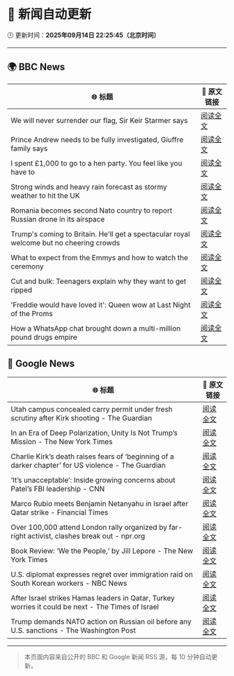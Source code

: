 # 🧠 新闻自动更新

🕒 更新时间：**2025年09月14日 22:25:45（北京时间）**

---

## 🌍 BBC News

| 🌐 标题 | 🔗 原文链接 |
|--------|-------------|
| We will never surrender our flag, Sir Keir Starmer says | [阅读全文](https://www.bbc.com/news/articles/c3vz91x5ynzo?at_medium=RSS&at_campaign=rss) |
| Prince Andrew needs to be fully investigated, Giuffre family says | [阅读全文](https://www.bbc.com/news/articles/cx2nynd3deno?at_medium=RSS&at_campaign=rss) |
| I spent £1,000 to go to a hen party. You feel like you have to | [阅读全文](https://www.bbc.com/news/articles/c930pyzygqxo?at_medium=RSS&at_campaign=rss) |
| Strong winds and heavy rain forecast as stormy weather to hit the UK | [阅读全文](https://www.bbc.com/weather/articles/c5ykrp2436eo?at_medium=RSS&at_campaign=rss) |
| Romania becomes second Nato country to report Russian drone in its airspace | [阅读全文](https://www.bbc.com/news/articles/c80g7g5rmlno?at_medium=RSS&at_campaign=rss) |
| Trump's coming to Britain. He'll get a spectacular royal welcome but no cheering crowds | [阅读全文](https://www.bbc.com/news/articles/cq5jgdvnll4o?at_medium=RSS&at_campaign=rss) |
| What to expect from the Emmys and how to watch the ceremony | [阅读全文](https://www.bbc.com/news/articles/c1mxlm42l9vo?at_medium=RSS&at_campaign=rss) |
| Cut and bulk: Teenagers explain why they want to get ripped | [阅读全文](https://www.bbc.com/news/articles/cvg964v18l6o?at_medium=RSS&at_campaign=rss) |
| 'Freddie would have loved it': Queen wow at Last Night of the Proms | [阅读全文](https://www.bbc.com/news/articles/cwyn7lq1q1ro?at_medium=RSS&at_campaign=rss) |
| How a WhatsApp chat brought down a multi-million pound drugs empire | [阅读全文](https://www.bbc.com/news/articles/ckg4ej4l225o?at_medium=RSS&at_campaign=rss) |

## 📰 Google News

| 🌐 标题 | 🔗 原文链接 |
|--------|-------------|
| Utah campus concealed carry permit under fresh scrutiny after Kirk shooting - The Guardian | [阅读全文](https://news.google.com/rss/articles/CBMiigFBVV95cUxPUDR6RHhZdWlQRndZVjBmOGJTbzhXbkFremhZeUNCeEI4NDdhSnlnZXN3VHRRaU9saWxoQ3lfOTdmX0FTMjA5dWU5YlpPRzZmRnNhM3k1ckFhenZEUVdlOXNIVDYzWHlmOWEwTndzRnU4UTJyMDVOMkEybXBhSnpvaWRaVEpNSmJIZ3c?oc=5) |
| In an Era of Deep Polarization, Unity Is Not Trump’s Mission - The New York Times | [阅读全文](https://news.google.com/rss/articles/CBMiiAFBVV95cUxQR3lWWFA5cE0xMU5qRG1tZTRCVmo1X05XbUNJWHRlRVY0YWJOZWxnWmFkeGY4ZEh4WkVNcEJwRGxrU1JWaFNJV0ZuVU1vYUZfMGtVeHZEMFB1MUp6dHhPVV9FWnl1X0l5aVFHcXpUUWV2ZnNUMmNkZWxjQXIzdW1TUkhvZndtUnlm?oc=5) |
| Charlie Kirk’s death raises fears of ‘beginning of a darker chapter’ for US violence - The Guardian | [阅读全文](https://news.google.com/rss/articles/CBMihAFBVV95cUxPa0E4b1lpcGFLdW1PNmp5c2JhTEpMTWdoMm5wSEJwVWNoV1ZDM0V3d29jUXIzVmlQMXV4M0ozc2RwQllnN2JEcjBfbERuOEJhR0YyaGZHa0tDSVlCbkQ3RnFtM3AxLTBpbVpxWTFBZ2hVX0xRWHBWV3RwLUc5M0FhU1B1dlQ?oc=5) |
| ‘It’s unacceptable’: Inside growing concerns about Patel’s FBI leadership - CNN | [阅读全文](https://news.google.com/rss/articles/CBMif0FVX3lxTFBLWnpyQlM1QXpQOHF1Y1hLcTJicnV3S2w1RG1IdWMxekRscVhBZ0ZXOTlUay1RUnBILUxuVTB5YkJyay01OG9WVlFMSnBQUV9yRzgzZGtjTmctWUJyNHhuSzZWMGp6TE5wRHpocXpwSmMxVV9Wd2NwQjVyWkZ0UVk?oc=5) |
| Marco Rubio meets Benjamin Netanyahu in Israel after Qatar strike - Financial Times | [阅读全文](https://news.google.com/rss/articles/CBMicEFVX3lxTE1nNmcwRzE0SzYyWEZpWklTS0cwdGlWaHhmNmlKUE9YNEFPOFRyX3NEdGdRbkJWbDVwdFh0a1UwYXcwYXplVS16SURfb3cyS0hXeWZWQkQ5Qko3bW9yX0RqVFFHWGxmRUtvaHZpNnFKQVI?oc=5) |
| Over 100,000 attend London rally organized by far-right activist, clashes break out - npr.org | [阅读全文](https://news.google.com/rss/articles/CBMihAFBVV95cUxQNWF2TTVBVU43QkpiOXJJVXF3aGd5UzBaVmdnZWpfM0k2MXBOR1ZGRjY5M2dzclBnTTkwSmVITEprWV9wdlRheDBUQUlYNWxkbDVzRXdpMWIta2JYQlZXb05yd0VKT0pXT1lidEx0WTNSZVhxNzZsRG1MYy1idFl3Vy1SMEo?oc=5) |
| Book Review: ‘We the People,’ by Jill Lepore - The New York Times | [阅读全文](https://news.google.com/rss/articles/CBMihAFBVV95cUxPdmcwTFVESlJTc0M1N2tobmVzd0tsdlZDd2RqMUxEWEVXVEpLWG8wVjhZY0x3Y1N2OVpwY2FMbVdHLWhsU29GeF9rdkFKeFhYenRfWlowY25FR2V5dV9MS1RGanhhTEtQb1RNSl9lUW8zR1RiclRaeWJYZDdVQW40UElRdXM?oc=5) |
| U.S. diplomat expresses regret over immigration raid on South Korean workers - NBC News | [阅读全文](https://news.google.com/rss/articles/CBMitgFBVV95cUxPVnA5LXBlSG1mMExveDdQVURmQW1YZE85UjgxX3BoQ0w0UDMxNlYyTThtOW1ENlAzcGxIdnBtZHMyWVBCUTFOMTlNclpUbW9TeE9GMEFXNFNDMjNyR2pfeGhHXzBxbjdzZkxyNWlOS2xDeGRKWVFZYlpRT21rTUFPd2tUREdhUzR3ZF8yWmwyVnA1Y29Gazk0T1h6X1YxckRNcFNlVHV1S0VJTXhxZUlheElMUVE3Z9IBVkFVX3lxTE5NUDBHZm1HSmUwV3RXTEU1em9TTGZNNDEwYzVqQ29hY1dqUlBFMlZnMkwtZUM1ZTdvdFZEMnJxM2d3OTAwNnB4WnJtUXFqTDluUUdsYWJB?oc=5) |
| After Israel strikes Hamas leaders in Qatar, Turkey worries it could be next - The Times of Israel | [阅读全文](https://news.google.com/rss/articles/CBMiqgFBVV95cUxOOEp0N2tCMHIxbGpXOHhKWE9PYW94bVZ3MTE5a2RSeHVSRi1ZM1NvZG15R0hfLXpCeGVFdC1TTXNuaGwwMWJRaldvUUhmeExBRzBvUUEzNWg5T3NxM2o5blEyaUx4bEZoMEYxQkJRLVdFM0JPcWJfTURiWVcwLWE4TUU2Wlc0TThVLUY2QmtLVG1DZTlJNTRodFZRYV9ELUJCellsMUNfbllsd9IBrwFBVV95cUxPdkdqd3loMTlTVXk5RllpSDhuN1dvV1NTT0VIMWR4aDFBcHdGRFFNd1JKTUhTLXdBSzRkT05yMkdoX3o0eFJMWUxUVkhZSWdYYXk1d0hLVld6SGVQbUN5UDR2ZjAzR2VyZHBLNFk1Qkc2Ukt4MXJ2a3A1UWNjQ1AxRlVZbHMzSFpOX1BBa29SSnRtTlk5cDh4RDNveUk4eVRnTk1VX0RFMVY2amhiWDFv?oc=5) |
| Trump demands NATO action on Russian oil before any U.S. sanctions - The Washington Post | [阅读全文](https://news.google.com/rss/articles/CBMihwFBVV95cUxPMEZ0WGxYaVZHSWNUdG5ocXRDZHNWTDBsSXhmbXRueWlZSFBPaHZ3NkE2a1ZIRUxZRVcyVUVWclpndHdZcU9fVWNrY2Q3WHJMajU0emxiOFp1RWY0TnFrREJXaGp1MTJhQWk0YjJuQWp5WWl6c3pLMWJIb3c3a0oyblRUb1Jhakk?oc=5) |

---
> 本页面内容来自公开的 BBC 和 Google 新闻 RSS 源，每 10 分钟自动更新。